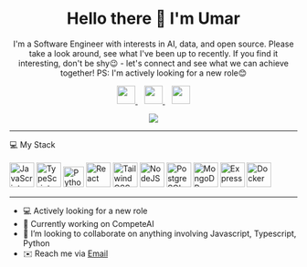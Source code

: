 <h1 align='center'>
  Hello there 👋 I'm Umar
</h1>

<p align='center'>
  I'm a Software Engineer with interests in AI, data, and open source. Please take a look around, see what I've been up to recently. If you find it interesting, don't be shy😉 - let's connect and see what we can achieve together! PS: I'm actively looking for a new role😊
</p>

<p align="center"> <a href="https://www.dev.to/luwadev" target="_blank" rel="noreferrer"> <picture> <source media="(prefers-color-scheme: dark)" srcset="https://raw.githubusercontent.com/danielcranney/readme-generator/main/public/icons/socials/devdotto-dark.svg" /> <source media="(prefers-color-scheme: light)" srcset="https://raw.githubusercontent.com/danielcranney/readme-generator/main/public/icons/socials/devdotto.svg" /> <img src="https://raw.githubusercontent.com/danielcranney/readme-generator/main/public/icons/socials/devdotto.svg" width="32" height="32" /> </picture> </a>&nbsp;&nbsp; <a href="https://www.linkedin.com/in/luwa-dev" target="_blank" rel="noreferrer"> <picture> <source media="(prefers-color-scheme: dark)" srcset="https://raw.githubusercontent.com/danielcranney/readme-generator/main/public/icons/socials/linkedin-dark.svg" /> <source media="(prefers-color-scheme: light)" srcset="https://raw.githubusercontent.com/danielcranney/readme-generator/main/public/icons/socials/linkedin.svg" /> <img src="https://raw.githubusercontent.com/danielcranney/readme-generator/main/public/icons/socials/linkedin.svg" width="32" height="32" /> </picture> </a>&nbsp;&nbsp; <a href="https://www.x.com/Luwa-Dev" target="_blank" rel="noreferrer"> <picture> <source media="(prefers-color-scheme: dark)" srcset="https://raw.githubusercontent.com/danielcranney/readme-generator/main/public/icons/socials/twitter-dark.svg" /> <source media="(prefers-color-scheme: light)" srcset="https://raw.githubusercontent.com/danielcranney/readme-generator/main/public/icons/socials/twitter.svg" /> <img src="https://raw.githubusercontent.com/danielcranney/readme-generator/main/public/icons/socials/twitter.svg" width="32" height="32" /> </picture> </a></p>

<p align='center'>
<a href="http://www.github.com/Luwa-Tech"><img src="https://github-readme-streak-stats.herokuapp.com/?user=Luwa-Tech&stroke=ffffff&background=1c1917&ring=0891b2&fire=0891b2&currStreakNum=ffffff&currStreakLabel=0891b2&sideNums=ffffff&sideLabels=ffffff&dates=ffffff&hide_border=true" /></a>
</p>

<hr>

<p>
  💻 My Stack<br/><br/>
<a href="https://developer.mozilla.org/en-US/docs/Web/JavaScript" target="_blank" rel="noreferrer"><img src="https://raw.githubusercontent.com/danielcranney/readme-generator/main/public/icons/skills/javascript-colored.svg" width="43" height="43" alt="JavaScript" /></a>
<a href="https://www.typescriptlang.org/" target="_blank" rel="noreferrer"><img src="https://raw.githubusercontent.com/danielcranney/readme-generator/main/public/icons/skills/typescript-colored.svg" width="43" height="43" alt="TypeScript" /></a>
<a href="https://www.python.org/" target="_blank" rel="noreferrer"><img src="https://raw.githubusercontent.com/danielcranney/readme-generator/main/public/icons/skills/python-colored.svg" width="36" height="36" alt="Python" /></a>               
<a href="https://reactjs.org/" target="_blank" rel="noreferrer"><img src="https://raw.githubusercontent.com/danielcranney/readme-generator/main/public/icons/skills/react-colored.svg" width="43" height="43" alt="React" /></a>
<a href="https://tailwindcss.com/" target="_blank" rel="noreferrer"><img src="https://raw.githubusercontent.com/danielcranney/readme-generator/main/public/icons/skills/tailwindcss-colored.svg" width="43" height="43" alt="TailwindCSS" /></a>
<a href="https://nodejs.org/en/" target="_blank" rel="noreferrer"><img src="https://raw.githubusercontent.com/danielcranney/readme-generator/main/public/icons/skills/nodejs-colored.svg" width="43" height="43" alt="NodeJS" /></a>
<a href="https://www.postgresql.org/" target="_blank" rel="noreferrer"><img src="https://raw.githubusercontent.com/danielcranney/readme-generator/main/public/icons/skills/postgresql-colored.svg" width="43" height="43" alt="PostgreSQL" /></a>
<a href="https://www.mongodb.com/" target="_blank" rel="noreferrer"><img src="https://raw.githubusercontent.com/danielcranney/readme-generator/main/public/icons/skills/mongodb-colored.svg" width="43" height="43" alt="MongoDB" /></a>
<a href="https://expressjs.com/" target="_blank" rel="noreferrer"><img src="https://raw.githubusercontent.com/danielcranney/readme-generator/main/public/icons/skills/express-colored.svg" width="43" height="43" alt="Express" /></a>
<a href="https://www.docker.com/" target="_blank" rel="noreferrer"><img src="https://raw.githubusercontent.com/danielcranney/readme-generator/main/public/icons/skills/docker-colored.svg" width="43" height="43" alt="Docker" /></a>
</p>

<hr>

*   💻  Actively looking for a new role
*   🚀  Currently working on CompeteAI
*   🤝  I’m looking to collaborate on anything involving Javascript, Typescript, Python
*   ✉️  Reach me via [Email](mailto:faruqluwa@gmail.com)

